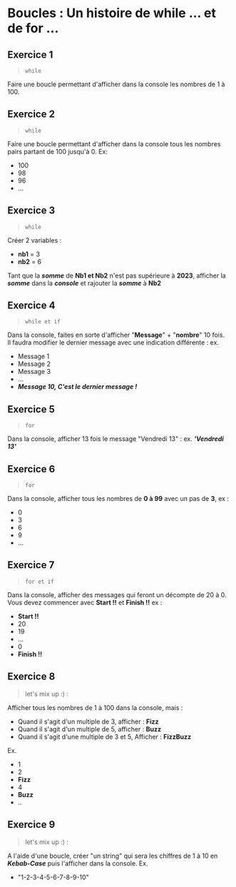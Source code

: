 # Boucles : Un histoire de while ... et de for ...

## Exercice 1
> `while` 

Faire une boucle permettant d'afficher dans la console les nombres de 1 à 100.

## Exercice 2
> `while`

Faire une boucle permettant d'afficher dans la console tous les nombres pairs partant de 100 jusqu'à 0. Ex:  
- 100
- 98
- 96
- ...

## Exercice 3
> `while`

Créer 2 variables :
- **nb1** = 3
- **nb2** = 6

Tant que la ***somme*** de **Nb1 et Nb2** n'est pas supérieure à **2023**, afficher la ***somme*** dans la ***console*** et rajouter la ***somme*** à **Nb2**

## Exercice 4
> `while et if`

Dans la console, faites en sorte d'afficher "**Message**" + "**nombre**" 10 fois.  
Il faudra modifier le dernier message avec une indication différente : ex.
- Message 1
- Message 2
- Message 3
- ...
- ***Message 10, C'est le dernier message !***

## Exercice 5
> `for`

Dans la console, afficher 13 fois le message "Vendredi 13" : ex. ***'Vendredi 13'***

## Exercice 6
> `for`

Dans la console, afficher tous les nombres de **0 à 99** avec un pas de **3**, ex :
- 0
- 3
- 6
- 9
- ...

## Exercice 7
> `for et if`

Dans la console, afficher des messages qui feront un décompte de 20 à 0. Vous devez commencer avec **Start !!** et **Finish !!** ex :
- **Start !!**
- 20
- 19
- ...
- 0
- **Finish !!**


## Exercice 8
> let's mix up :) :

Afficher tous les nombres de 1 à 100 dans la console, mais :
- Quand il s'agit d'un multiple de 3, afficher : **Fizz**
- Quand il s'agit d'un multiple de 5, afficher : **Buzz**
- Quand il s'agit d'une multiple de 3 et 5, Afficher : **FizzBuzz**

Ex.
- 1
- 2
- **Fizz**
- 4
- **Buzz**
- ..

## Exercice 9
> let's mix up :) :

A l'aide d'une boucle, créer "un string" qui sera les chiffres de 1 à 10 en ***Kebab-Case*** puis l'afficher dans la console. Ex.  
- "1-2-3-4-5-6-7-8-9-10"